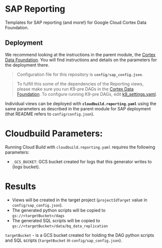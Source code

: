 # SAP Reporting

Templates for SAP reporting (and more!) for Google Cloud Cortex Data Foundation.

## Deployment

We recommend looking at the instructions in the parent module, the [Cortex Data Foundation](https://github.com/GoogleCloudPlatform/cortex-data-foundation). You will find instructions and details on the parameters for the deployment there.

> Configuration file for this repository is **`config/sap_config.json`**.

> To fulfill this some of the dependencies of the Reporting views, please make sure you run K9-pre DAGs in the [Cortex Data Foundation](https://github.com/GoogleCloudPlatform/cortex-data-foundation).
To configure running K9-pre DAGs, edit [k9_settings.yaml](https://github.com/GoogleCloudPlatform/cortex-data-foundation/tree/main/src/k9/config/k9_settings.yaml).

Individual views can be deployed with **`cloudbuild.reporting.yaml`** using the same parameters as described in the parent module
for SAP deployment (that README refers to `config/config.json`).

# Cloudbuild Parameters:
Running Cloud Build with `cloudbuild.reporting.yaml` requires the following
parameters:
- `_GCS_BUCKET`: GCS bucket created for logs that this generator writes to (logs bucket).

# Results
- Views will be created in the target project (`projectIdTarget` value in `config/sap_config.json`).
- The generated python scripts will be copied to `gs://<targetBucket>/dags`
- The generated SQL scripts will be copied to `gs://<targetBucket>/data/bq_data_replication`

`targetBucket` - is a GCS bucket created for holding the DAG python scripts and SQL scripts
(`targetBucket` in `config/sap_config.json`).
